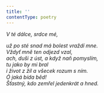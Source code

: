 ```yaml
---
title: ''
contentType: poetry
---
```


<section>

_V té dálce, srdce mé,_

_už po sté snad má bolest vraždí mne.  
Vždyť mně ten odjezd vzal,  
ach, duši z úst, a když naň pomyslím,  
tu jako by mi bral  
i život z žil a všecek rozum s ním.  
Ó jaká bída běd!  
Šťastný, kdo zemřel jedenkrát a hned._

</section>
